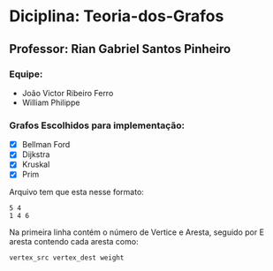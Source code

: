 # Diciplina: Teoria-dos-Grafos
## Professor: Rian Gabriel Santos Pinheiro
### Equipe:
- João Victor Ribeiro Ferro
-  William Philippe

### Grafos Escolhidos para implementação:
- [x] Bellman Ford
- [x] Dijkstra
- [x] Kruskal
- [x] Prim

Arquivo tem que esta nesse formato:
```
5 4
1 4 6
```
Na primeira linha contém o número de Vertice e Aresta, 
seguido por E aresta contendo cada aresta como:

`vertex_src vertex_dest weight`
